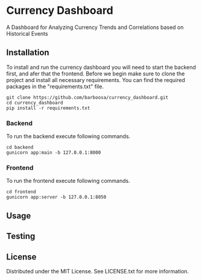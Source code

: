# Currency Dashboard
A Dashboard for Analyzing Currency Trends and Correlations based on Historical Events

## Installation
To install and run the currency dashboard you will need to start the backend first, and afer that the frontend. Before we begin make sure to clone the project and install all necessary requirements. You can find the required packages in the "requirements.txt" file.
```
git clone https://github.com/barboosa/currency_dashboard.git
cd currency_dashboard
pip install -r requirements.txt
```
### Backend
To run the backend execute following commands.
```
cd backend 
gunicorn app:main -b 127.0.0.1:8000
```
### Frontend
To run the frontend execute following commands.
```
cd frontend 
gunicorn app:server -b 127.0.0.1:8050
```
## Usage


## Testing

## License
Distributed under the MIT License. See LICENSE.txt for more information.